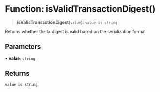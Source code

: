# Function: isValidTransactionDigest()

> **isValidTransactionDigest**(`value`): `value is string`

Returns whether the tx digest is valid based on the serialization format

## Parameters

• **value**: `string`

## Returns

`value is string`
